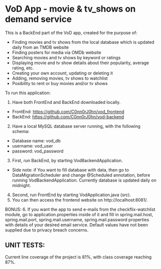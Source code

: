 # VoD App - movie & tv_shows on demand service

This is a BackEnd part of the VoD app, created for the purpose of:
* Finding movies and tv shows from the local database which is updated daily from an TMDB website 
* Finding posters for media via OMDb website
* Searching movies and tv shows by keyword or ratings
* Displaying movie and tv show details about their popularity, average rating, etc.
* Creating your own account, updating or deleting it
* Adding, removing movies, tv shows to watchlist
* Posibility to rent or buy movies and/or tv shows

To run this application:
1. Have both FrontEnd and BackEnd downloaded locally.
  - FrontEnd: https://github.com/C0nn0rJ0hn/vod_frontend
  - BackEnd: https://github.com/C0nn0rJ0hn/vod-backend
2. Have a local MySQL database server running, with the following schema:
  - Database name: vod_db
  - username: vod_user
  - password: vod_password
3. First, run BackEnd, by starting VodBackendApplication.
  - Side note: if You want to fill database with data, then go to DataMigrationScheduler and change @Scheduled annotation, before running VodBackendApplication. Currently database is updated daily on midnight.
4. Second, run FrontEnd by starting VodApplication.java (src).
5. You can then access the frontend website on http://localhost:8081/.

BONUS:
6. If you want the app to send e-mails from the checkflix-watchlist module, go to application.properties inside of it and fill in spring.mail.host, spring.mail.port, spring.mail.username, spring.mail.password properties with details of your desired email service. Default values have not been supplied due to privacy breach concerns.
  
## UNIT TESTS:
Current line coverage of the project is 81%, with class coverage reaching 87%. 